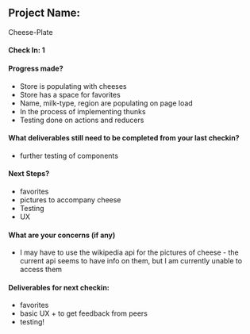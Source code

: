 ## Project Name:
Cheese-Plate

#### Check In: 1

#### Progress made?
* Store is populating with cheeses
* Store has a space for favorites
* Name, milk-type, region are populating on page load
* In the process of implementing thunks
* Testing done on actions and reducers 

#### What deliverables still need to be completed from your last checkin?
* further testing of components

#### Next Steps?
* favorites
* pictures to accompany cheese
* Testing
* UX

#### What are your concerns (if any)
* I may have to use the wikipedia api for the pictures of cheese - the current api seems to have info on them, but I am currently unable to access them

#### Deliverables for next checkin:
* favorites
* basic UX + to get feedback from peers
* testing!